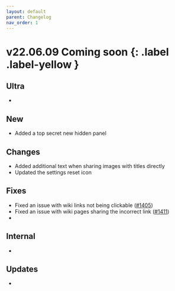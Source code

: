 ```yaml
---
layout: default
parent: Changelog
nav_order: 1
---
```


# v22.06.09 Coming soon {: .label .label-yellow }

## Ultra
- 

## New
- Added a top secret new hidden panel

## Changes
- Added additional text when sharing images with titles directly
- Updated the settings reset icon

## Fixes
- Fixed an issue with wiki links not being clickable ([#1405](https://github.com/laurencedawson/sync-for-reddit/issues/1405))
- Fixed an issue with wiki pages sharing the incorrect link ([#1411](https://github.com/laurencedawson/sync-for-reddit/issues/1411))
- 

## Internal
- 

## Updates 
- 
